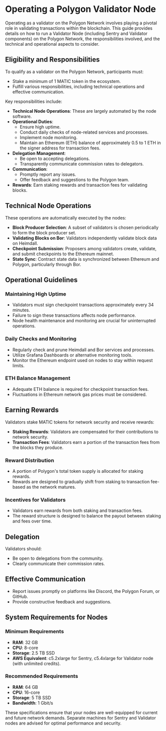 # Operating a Polygon Validator Node

Operating as a validator on the Polygon Network involves playing a pivotal role in validating transactions within the blockchain. This guide provides details on how to run a Validator Node (including Sentry and Validator components) on the Polygon Network, the responsibilities involved, and the technical and operational aspects to consider.

## Eligibility and Responsibilities

To qualify as a validator on the Polygon Network, participants must:

- Stake a minimum of 1 MATIC token in the ecosystem.
- Fulfill various responsibilities, including technical operations and effective communication.

Key responsibilities include:

- **Technical Node Operations**: These are largely automated by the node software.
- **Operational Duties**:
  - Ensure high uptime.
  - Conduct daily checks of node-related services and processes.
  - Implement node monitoring.
  - Maintain an Ethereum (ETH) balance of approximately 0.5 to 1 ETH in the signer address for transaction fees.
- **Delegation Management**:
  - Be open to accepting delegations.
  - Transparently communicate commission rates to delegators.
- **Communication**:
  - Promptly report any issues.
  - Offer feedback and suggestions to the Polygon team.
- **Rewards**: Earn staking rewards and transaction fees for validating blocks.

## Technical Node Operations

These operations are automatically executed by the nodes:

- **Block Producer Selection**: A subset of validators is chosen periodically to form the block producer set.
- **Validating Blocks on Bor**: Validators independently validate block data on Heimdall.
- **Checkpoint Submission**: Proposers among validators create, validate, and submit checkpoints to the Ethereum mainnet.
- **State Sync**: Contract state data is synchronized between Ethereum and Polygon, particularly through Bor.

## Operational Guidelines

### Maintaining High Uptime

- Validators must sign checkpoint transactions approximately every 34 minutes.
- Failure to sign these transactions affects node performance.
- Node health maintenance and monitoring are crucial for uninterrupted operations.

### Daily Checks and Monitoring

- Regularly check and prune Heimdall and Bor services and processes.
- Utilize Grafana Dashboards or alternative monitoring tools.
- Monitor the Ethereum endpoint used on nodes to stay within request limits.

### ETH Balance Management

- Adequate ETH balance is required for checkpoint transaction fees.
- Fluctuations in Ethereum network gas prices must be considered.

## Earning Rewards

Validators stake MATIC tokens for network security and receive rewards:

- **Staking Rewards**: Validators are compensated for their contributions to network security.
- **Transaction Fees**: Validators earn a portion of the transaction fees from the blocks they produce.

### Reward Distribution

- A portion of Polygon's total token supply is allocated for staking rewards.
- Rewards are designed to gradually shift from staking to transaction fee-based as the network matures.

### Incentives for Validators

- Validators earn rewards from both staking and transaction fees.
- The reward structure is designed to balance the payout between staking and fees over time.

## Delegation

Validators should:

- Be open to delegations from the community.
- Clearly communicate their commission rates.

## Effective Communication

- Report issues promptly on platforms like Discord, the Polygon Forum, or GitHub.
- Provide constructive feedback and suggestions.

## System Requirements for Nodes

### Minimum Requirements

- **RAM**: 32 GB
- **CPU**: 8-core
- **Storage**: 2.5 TB SSD
- **AWS Equivalent**: c5.2xlarge for Sentry, c5.4xlarge for Validator node (with unlimited credits).

### Recommended Requirements

- **RAM**: 64 GB
- **CPU**: 16-core
- **Storage**: 5 TB SSD
- **Bandwidth**: 1 Gbit/s

These specifications ensure that your nodes are well-equipped for current and future network demands. Separate machines for Sentry and Validator nodes are advised for optimal performance and security.